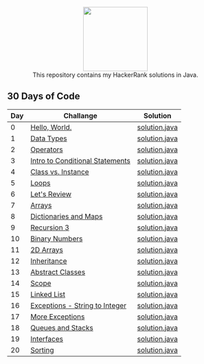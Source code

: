 <p align="center">
    <a href="https://www.hackerrank.com/enes1903telli">
        <img height=150 src="https://hrcdn.net/hackerrank/assets/styleguide/logo_wordmark-13074b67abceb42ce8fd38bdeaac6926.svg">
    </a>
    <br>This repository contains my HackerRank solutions in Java.<br/>
</p>

## 30 Days of Code
|  Day  | Challange | Solution |
|-------|-----------|----------|
|   0   |[Hello, World.](https://www.hackerrank.com/challenges/30-hello-world/problem)|[solution.java](https://github.com/enes-telli/HackerRank/blob/master/30%20Days%20of%20Code/Day%200:%20Hello%2C%20World./solution.java)|
|   1   |[Data Types](https://www.hackerrank.com/challenges/30-data-types/problem)|[solution.java](https://github.com/enes-telli/HackerRank/blob/master/30%20Days%20of%20Code/Day%201:%20Data%20Types/solution.java)|
|   2   |[Operators](https://www.hackerrank.com/challenges/30-operators/problem)|[solution.java](https://github.com/enes-telli/HackerRank/blob/master/30%20Days%20of%20Code/Day%202:%20Operators/solution.java)|
|   3   |[Intro to Conditional Statements](https://www.hackerrank.com/challenges/30-conditional-statements/problem)|[solution.java](https://github.com/enes-telli/HackerRank/blob/master/30%20Days%20of%20Code/Day%203:%20Intro%20to%20Conditional%20Statements/solution.java)|
|   4   |[Class vs. Instance](https://www.hackerrank.com/challenges/30-class-vs-instance/problem)|[solution.java](https://github.com/enes-telli/HackerRank/blob/master/30%20Days%20of%20Code/Day%204:%20Class%20vs.%20Instance/solution.java)|
|   5   |[Loops](https://www.hackerrank.com/challenges/30-loops/problem)|[solution.java](https://github.com/enes-telli/HackerRank/blob/master/30%20Days%20of%20Code/Day%205:%20Loops/solution.java)|
|   6   |[Let's Review](https://www.hackerrank.com/challenges/30-review-loop/problem)|[solution.java](https://github.com/enes-telli/HackerRank/blob/master/30%20Days%20of%20Code/Day%206:%20Let's%20Review/solution.java)|
|   7   |[Arrays](https://www.hackerrank.com/challenges/30-arrays/problem)|[solution.java](https://github.com/enes-telli/HackerRank/blob/master/30%20Days%20of%20Code/Day%207:%20Arrays/solution.java)|
|   8   |[Dictionaries and Maps](https://www.hackerrank.com/challenges/30-dictionaries-and-maps/problem)|[solution.java](https://github.com/enes-telli/HackerRank/blob/master/30%20Days%20of%20Code/Day%208:%20Dictionaries%20and%20Maps/solution.java)|
|   9   |[Recursion 3](https://www.hackerrank.com/challenges/30-recursion/problem)|[solution.java](https://github.com/enes-telli/HackerRank/blob/master/30%20Days%20of%20Code/Day%209:%20Recursion%203/solution.java)|
|   10  |[Binary Numbers](https://www.hackerrank.com/challenges/30-binary-numbers/problem)|[solution.java](https://github.com/enes-telli/HackerRank/blob/master/30%20Days%20of%20Code/Day%20_10:%20Binary%20Numbers/solution.java)|
|   11  |[2D Arrays](https://www.hackerrank.com/challenges/30-2d-arrays/problem)|[solution.java](https://github.com/enes-telli/HackerRank/blob/master/30%20Days%20of%20Code/Day%20_11:%202D%20Arrays/solution.java)|
|   12  |[Inheritance](https://www.hackerrank.com/challenges/30-inheritance/problem)|[solution.java](https://github.com/enes-telli/HackerRank/blob/master/30%20Days%20of%20Code/Day%20_12:%20Inheritance/solution.java)|
|   13  |[Abstract Classes](https://www.hackerrank.com/challenges/30-abstract-classes/problem)|[solution.java](https://github.com/enes-telli/HackerRank/blob/master/30%20Days%20of%20Code/Day%20_13:%20Abstract%20Classes/solution.java)|
|   14  |[Scope](https://www.hackerrank.com/challenges/30-scope/problem)|[solution.java](https://github.com/enes-telli/HackerRank/blob/master/30%20Days%20of%20Code/Day%20_14:%20Scope/solution.java)|
|   15  |[Linked List](https://www.hackerrank.com/challenges/30-linked-list/problem)|[solution.java](https://github.com/enes-telli/HackerRank/blob/master/30%20Days%20of%20Code/Day%20_15:%20Linked%20List/solution.java)|
|   16  |[Exceptions - String to Integer](https://www.hackerrank.com/challenges/30-exceptions-string-to-integer/problem)|[solution.java](https://github.com/enes-telli/HackerRank/blob/master/30%20Days%20of%20Code/Day%20_16:%20Exceptions%20-%20String%20to%20Integer/solution.java)|
|   17  |[More Exceptions](https://www.hackerrank.com/challenges/30-more-exceptions/problem)|[solution.java](https://github.com/enes-telli/HackerRank/blob/master/30%20Days%20of%20Code/Day%20_17:%20More%20Exceptions/solution.java)|
|   18  |[Queues and Stacks](https://www.hackerrank.com/challenges/30-queues-stacks/problem)|[solution.java](https://github.com/enes-telli/HackerRank/blob/master/30%20Days%20of%20Code/Day%20_18:%20Queues%20and%20Stacks/solution.java)|
|   19  |[Interfaces](https://www.hackerrank.com/challenges/30-interfaces/problem)|[solution.java](https://github.com/enes-telli/HackerRank/blob/master/30%20Days%20of%20Code/Day%20_19:%20Interfaces/solution.java)|
|   20  |[Sorting](https://www.hackerrank.com/challenges/30-sorting/problem)|[solution.java](https://github.com/enes-telli/HackerRank/blob/master/30%20Days%20of%20Code/Day%20_20:%20Sorting/solution.java)|
